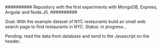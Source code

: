##########
Repository with the first experiments with MongoDB, Express, Angular and Node.JS.
##########

Goal: With the example dataset of NYC restaurants build an small web search page to find restaurants in NYC.
Status: in progress...

Pending: read the data from database and send to the Javascript on the header..
